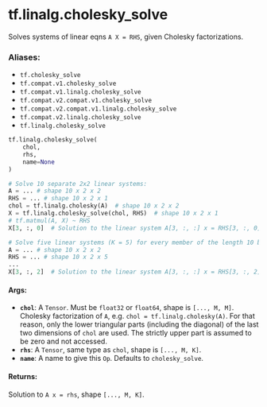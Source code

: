 <div itemscope itemtype="http://developers.google.com/ReferenceObject">
<meta itemprop="name" content="tf.linalg.cholesky_solve" />
<meta itemprop="path" content="Stable" />
</div>

# tf.linalg.cholesky_solve

Solves systems of linear eqns `A X = RHS`, given Cholesky factorizations.

### Aliases:

* `tf.cholesky_solve`
* `tf.compat.v1.cholesky_solve`
* `tf.compat.v1.linalg.cholesky_solve`
* `tf.compat.v2.compat.v1.cholesky_solve`
* `tf.compat.v2.compat.v1.linalg.cholesky_solve`
* `tf.compat.v2.linalg.cholesky_solve`
* `tf.linalg.cholesky_solve`

``` python
tf.linalg.cholesky_solve(
    chol,
    rhs,
    name=None
)
```

<!-- Placeholder for "Used in" -->

```python
# Solve 10 separate 2x2 linear systems:
A = ... # shape 10 x 2 x 2
RHS = ... # shape 10 x 2 x 1
chol = tf.linalg.cholesky(A)  # shape 10 x 2 x 2
X = tf.linalg.cholesky_solve(chol, RHS)  # shape 10 x 2 x 1
# tf.matmul(A, X) ~ RHS
X[3, :, 0]  # Solution to the linear system A[3, :, :] x = RHS[3, :, 0]

# Solve five linear systems (K = 5) for every member of the length 10 batch.
A = ... # shape 10 x 2 x 2
RHS = ... # shape 10 x 2 x 5
...
X[3, :, 2]  # Solution to the linear system A[3, :, :] x = RHS[3, :, 2]
```

#### Args:


* <b>`chol`</b>:  A `Tensor`.  Must be `float32` or `float64`, shape is `[..., M, M]`.
  Cholesky factorization of `A`, e.g. `chol = tf.linalg.cholesky(A)`.
  For that reason, only the lower triangular parts (including the diagonal)
  of the last two dimensions of `chol` are used.  The strictly upper part is
  assumed to be zero and not accessed.
* <b>`rhs`</b>:  A `Tensor`, same type as `chol`, shape is `[..., M, K]`.
* <b>`name`</b>:  A name to give this `Op`.  Defaults to `cholesky_solve`.


#### Returns:

Solution to `A x = rhs`, shape `[..., M, K]`.
